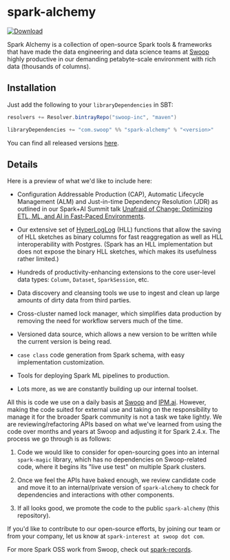 # spark-alchemy

[![Download](https://api.bintray.com/packages/swoop-inc/maven/spark-alchemy/images/download.svg)](https://bintray.com/swoop-inc/maven/spark-alchemy/_latestVersion)

Spark Alchemy is a collection of open-source Spark tools & frameworks that have made the data engineering and
data science teams at [Swoop](https://www.swoop.com) highly productive in our demanding petabyte-scale environment
with rich data (thousands of columns).

## Installation

Just add the following to your `libraryDependencies` in SBT:

```scala
resolvers += Resolver.bintrayRepo("swoop-inc", "maven")

libraryDependencies += "com.swoop" %% "spark-alchemy" % "<version>"
```

You can find all released versions [here](https://github.com/swoop-inc/spark-alchemy/releases).

## Details

Here is a preview of what we'd like to include here:

- Configuration Addressable Production (CAP), Automatic Lifecycle Management (ALM) and Just-in-time Dependency Resolution
(JDR) as outlined in our Spark+AI Summit talk [Unafraid of Change: Optimizing ETL, ML, and AI in Fast-Paced Environments](https://databricks.com/session/unafraid-of-change-optimizing-etl-ml-ai-in-fast-paced-environments).

- Our extensive set of [HyperLogLog](https://en.wikipedia.org/wiki/HyperLogLog) (HLL) functions that allow the saving of HLL sketches as binary columns for fast
reaggregation as well as HLL interoperability with Postgres. (Spark has an HLL implementation but does not expose the binary HLL sketches,
which makes its usefulness rather limited.)

- Hundreds of productivity-enhancing extensions to the core user-level data types: `Column`, `Dataset`, `SparkSession`, etc.

- Data discovery and cleansing tools we use to ingest and clean up large amounts of dirty data from third parties.

- Cross-cluster named lock manager, which simplifies data production by removing the need for workflow servers much of the time.

- Versioned data source, which allows a new version to be written while the current version is being read.

- `case class` code generation from Spark schema, with easy implementation customization.

- Tools for deploying Spark ML pipelines to production.

- Lots more, as we are constantly building up our internal toolset.

All this is code we use on a daily basis at [Swoop](https://www.swoop.com) and [IPM.ai](https://www.ipm.ai). However, making the code
suited for external use and taking on the responsibility to manage it for the broader Spark community is not a task we take lightly.
We are reviewing/refactoring APIs based on what we've learned from using the code over months and years at Swoop and adjusting it for
Spark 2.4.x. The process we go through is as follows:

1. Code we would like to consider for open-sourcing goes into an internal `spark-magic` library, which has no dependencies on Swoop-related
code, where it begins its "live use test" on multiple Spark clusters.

2. Once we feel the APIs have baked enough, we review candidate code and move it to an internal/private version of `spark-alchemy` to check
for dependencies and interactions with other components.

3. If all looks good, we promote the code to the public `spark-alchemy` (this repository).

If you'd like to contribute to our open-source efforts, by joining our team or from your company, let us know at `spark-interest at swoop dot com`.

For more Spark OSS work from Swoop, check out [spark-records](https://github.com/swoop-inc/spark-records).
